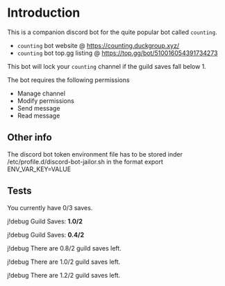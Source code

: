 # Introduction

This is a companion discord bot for the quite popular bot called `counting`.

- `counting` bot website @ https://counting.duckgroup.xyz/
- `counting` bot top.gg listing @ https://top.gg/bot/510016054391734273

This bot will lock your `counting` channel if the guild saves fall below 1.

The bot requires the following permissions

- Manage channel
- Modify permissions
- Send message
- Read message

## Other info

The discord bot token environment file has to be stored inder /etc/profile.d/discord-bot-jailor.sh
in the format 
export ENV_VAR_KEY=VALUE


## Tests

You currently have 0/3 saves.

j!debug Guild Saves: **1.0/2**

j!debug Guild Saves: **0.4/2**


j!debug There are 0.8/2 guild saves left.

j!debug There are 1.0/2 guild saves left.

j!debug There are 1.2/2 guild saves left.